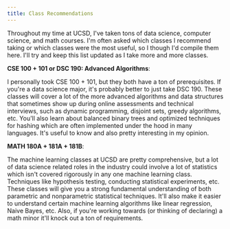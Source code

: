 ```yaml
---
title: Class Recommendations
---
```


Throughout my time at UCSD, I've taken tons of data science, computer science, and math courses. I'm often asked which classes I recommend taking or which classes were the most useful, so I though I'd compile them here. I'll try and keep this list updated as I take more and more classes. 

**CSE 100 + 101 or DSC 190: Advanced Algorithms**: 

I personally took CSE 100 + 101, but they both have a ton of prerequisites. If you're a data science major, it's probably better to just take DSC 190. These classes will cover a lot of the more advanced algorithms and data structures that sometimes show up during online assessments and technical interviews, such as dynamic programming, disjoint sets, greedy algorithms, etc. You'll also learn about balanced binary trees and optimized techniques for hashing which are often implemented under the hood in many languages. It's useful to know and also pretty interesting in my opinion.

**MATH 180A + 181A + 181B**: 

The machine learning classes at UCSD are pretty comprehensive, but a lot of data science related roles in the industry could involve a lot of statistics which isn't covered rigorously in any one machine learning class. Techniques like  hypothesis testing, conducting statistical experiments, etc. These classes will give you a strong fundamental understanding of both parametric and nonparametric statistical techniques. It'll also make it easier to understand certain machine learning algorithms like linear regression, Naive Bayes, etc. Also, if you're working towards (or thinking of declaring) a math minor it'll knock out a ton of requirements. 
